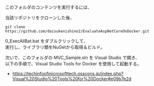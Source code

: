このフォルダのコンテンツを実行するには、

当該リポジトリをクローンした後、
```
git clone https://github.com/daisukenishino2/EvaluateAspNetCoreOnDocker.git
```

0_ExecAllBat.bat をダブルクリックして、  
実行し、ライブラリ類をNuGetから取得＆ビルド。

次いで、このフォルダの MVC_Sample.sln を Visual Studio で開き、  
以下の手順で、Visual Studio Tools for Docker を使用して起動する。

- https://techinfoofmicrosofttech.osscons.jp/index.php?Visual%20Studio%20Tools%20for%20Docker#e09b7e2d
